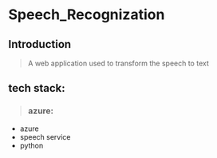 # Speech_Recognization

## Introduction
>
> A web application used to transform the speech to text

## tech stack:
>  ### azure:
- azure
- speech service
- python


